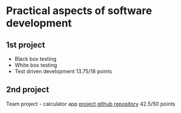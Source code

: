 # Practical aspects of software development
## 1st project
- Black box testing
- White box testing
- Test driven development
13.75/18 points

## 2nd project
Team project - calculator app
[project github repository](https://github.com/xherma34/vut_ivs_project_2)
42.5/50 points